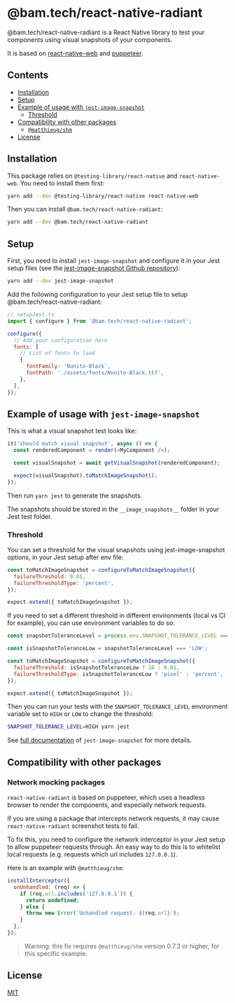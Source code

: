 # @bam.tech/react-native-radiant

@bam.tech/react-native-radiant is a React Native library to test your components using visual snapshots of your components.

It is based on [react-native-web](https://github.com/necolas/react-native-web) and [puppeteer](https://github.com/puppeteer/puppeteer).

## Contents

- [Installation](#installation)
- [Setup](#setup)
- [Example of usage with `jest-image-snapshot`](#example-of-usage-with-jest-image-snapshot)
  - [Threshold](#threshold)
- [Compatibility with other packages](#compatibility-with-other-packages)
  - [`@matthieug/shm`](#matthieugshm)
- [License](#license)

## Installation

This package relies on `@testing-library/react-native` and `react-native-web`. You need to install them first:

```bash
yarn add --dev @testing-library/react-native react-native-web
```

Then you can install `@bam.tech/react-native-radiant`:

```bash
yarn add --dev @bam.tech/react-native-radiant
```

## Setup

First, you need to install `jest-image-snapshot` and configure it in your Jest setup files (see the [jest-image-snapshot Github repository](https://github.com/americanexpress/jest-image-snapshot)):

```bash
yarn add --dev jest-image-snapshot
```

Add the following configuration to your Jest setup file to setup @bam.tech/react-native-radiant:

```javascript
// setupJest.ts
import { configure } from '@bam.tech/react-native-radiant';

configure({
  // Add your configuration here
  fonts: [
    // List of fonts to load
    {
      fontFamily: 'Nunito-Black',
      fontPath: './assets/fonts/Nunito-Black.ttf',
    },
  ],
});
```

## Example of usage with `jest-image-snapshot`

This is what a visual snapshot test looks like:

```javascript
it('should match visual snapshot', async () => {
  const renderedComponent = render(<MyComponent />);

  const visualSnapshot = await getVisualSnapshot(renderedComponent);

  expect(visualSnapshot).toMatchImageSnapshot();
});
```

Then run `yarn jest` to generate the snapshots.

The snapshots should be stored in the `__image_snapshots__` folder in your Jest test folder.

### Threshold

You can set a threshold for the visual snapshots using jest-image-snapshot options, in your Jest setup after env file:

```javascript
const toMatchImageSnapshot = configureToMatchImageSnapshot({
  failureThreshold: 0.01,
  failureThresholdType: 'percent',
});

expect.extend({ toMatchImageSnapshot });
```

If you need to set a different threshold in different environments (local vs CI for example), you can use environment variables to do so:

```javascript
const snapshotToleranceLevel = process.env.SNAPSHOT_TOLERANCE_LEVEL === 'HIGH' ? 'HIGH' : 'LOW'; // default to low tolerance level

const isSnapshotToleranceLow = snapshotToleranceLevel === 'LOW';

const toMatchImageSnapshot = configureToMatchImageSnapshot({
  failureThreshold: isSnapshotToleranceLow ? 16 : 0.01,
  failureThresholdType: isSnapshotToleranceLow ? 'pixel' : 'percent',
});

expect.extend({ toMatchImageSnapshot });
```

Then you can run your tests with the `SNAPSHOT_TOLERANCE_LEVEL` environment variable set to `HIGH` or `LOW` to change the threshold:

```bash
SNAPSHOT_TOLERANCE_LEVEL=HIGH yarn jest
```

See [full documentation](https://github.com/americanexpress/jest-image-snapshot) of `jest-image-snapshot` for more details.

## Compatibility with other packages

### Network mocking packages

`react-native-radiant` is based on puppeteer, which uses a headless browser to render the components, and especially network requests.

If you are using a package that intercepts network requests, it may cause `react-native-radiant` screenshot tests to fail.

To fix this, you need to configure the network interceptor in your Jest setup to allow puppeteer requests through. An easy way to do this is to whitelist local requests (e.g. requests which url includes `127.0.0.1`).

Here is an example with `@matthieug/shm`:

```javascript
installInterceptor({
  onUnhandled: (req) => {
    if (req.url.includes('127.0.0.1')) {
      return undefined;
    } else {
      throw new Error(`Unhandled request: ${req.url}`);
    }
  },
});
```

> Warning: this fix requires `@matthieug/shm` version 0.7.3 or higher, for this specific example.

## License

[MIT](./LICENSE)
